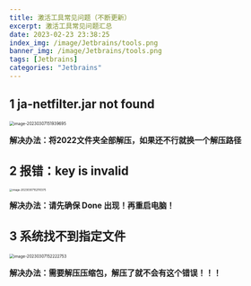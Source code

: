 ```yaml
---
title: 激活工具常见问题（不断更新）
excerpt: 激活工具常见问题汇总
date: 2023-02-23 23:38:25
index_img: /image/Jetbrains/tools.png
banner_img: /image/Jetbrains/tools.png
tags: [Jetbrains]
categories: "Jetbrains"
---
```



## 1 ja-netfilter.jar not found

<img src="https://typora-qiao-1309453114.cos.ap-shanghai.myqcloud.com/hex-info/image-20230307151939695.png" alt="image-20230307151939695" style="zoom: 50%;" />

**解决办法：将2022文件夹全部解压，如果还不行就换一个解压路径**

## 2 报错：key is invalid

<img src="https://typora-qiao-1309453114.cos.ap-shanghai.myqcloud.com/hex-info/image-20230307152110375.png" alt="image-20230307152110375" style="zoom: 33%;" />

**解决办法：请先确保 Done 出现！再重启电脑！**

## 3 系统找不到指定文件

<img src="https://typora-qiao-1309453114.cos.ap-shanghai.myqcloud.com/hex-info/image-20230307152222753.png" alt="image-20230307152222753" style="zoom: 50%;" />

**解决办法：需要解压压缩包，解压了就不会有这个错误！！！**



















